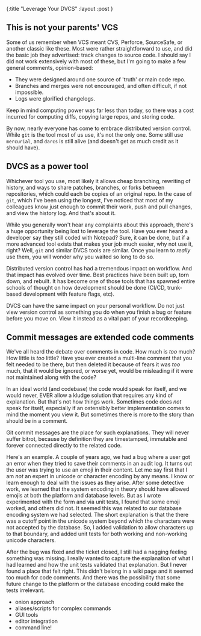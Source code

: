 {:title "Leverage Your DVCS"
 :layout :post
}


## This is not your parents' VCS

Some of us remember when VCS meant CVS, Perforce, SourceSafe, or another classic
like these. Most were rather straightforward to use, and did the basic job they
advertised: track changes to source code. I should say I did not work extensively
with most of these, but I'm going to make a few general comments, opinion-based:

* They were designed around one source of 'truth' or main code repo.
* Branches and merges were not encouraged, and often difficult, if not impossible.
* Logs were glorified changelogs.

Keep in mind computing power was far less than today, so there was a cost incurred
for computing diffs, copying large repos, and storing code.

By now, nearly everyone has come to embrace distributed version control. While `git`
is the tool most of us use, it's not the only one. Some still use `mercurial`, and
`darcs` is still alive (and doesn't get as much credit as it should have).


## DVCS as a power tool

Whichever tool you use, most likely it allows cheap branching, rewriting of history,
and ways to share patches, branches, or forks between repositories, which could each
be copies of an original repo. In the case of `git`, which I've been using the longest,
I've noticed that most of my colleagues know just enough to commit their work,
push and pull changes, and view the history log. And that's about it.

While you generally won't hear any complaints about this approach, there's a huge
opportunity being lost to leverage the tool. Have you ever heard a developer
say they still coded with Notepad? Sure, it can be done, but if a more advanced tool
exists that makes your job much easier, why not use it, right? Well, `git` and similar
DVCS tools are similar. Once you learn to *really* use them, you will wonder why you
waited so long to do so.

Distributed version control has had a tremendous impact on workflow. And that impact
has evolved over time. Best practices have been built up, torn down, and rebuilt. It
has become one of those tools that has spawned entire schools of thought on how development
should be done (CI/CD, trunk-based development with feature flags, etc).

DVCS can have the same impact on your personal workflow. Do not just view version control
as something you do when you finish a bug or feature before you move on. View it instead
as a vital part of your recordkeeping.


## Commit messages are extended code comments

We've all heard the debate over comments in code. How much is *too* much? How little
is *too* little? Have you ever created a multi-line comment that you felt needed to
be there, but then deleted it because of fears it was *too* much, that it would be
ignored, or worse yet, would be misleading if it were not maintained along with the code?

In an ideal world (and codebase) the code would speak for itself, and we would never,
EVER allow a kludge solution that requires any kind of explanation. But that's not how
things work. Sometimes code does *not* speak for itself, especially if an ostensibly
better implementation comes to mind the moment you view it. But sometimes there is
more to the story than should be in a comment.

Git commit messages are the place for such explanations. They will never
suffer bitrot, because by definition they are timestamped, immutable
and forever connected directly to the related code.

Here's an example. A couple of years ago, we had a bug
where a user got an error when they tried to save their comments in an
audit log. It turns out the user was trying to use an emoji in their
content. Let me say first that I am *not* an expert in unicode or
character encoding by any means. I know or learn enough to deal with
the issues as they arise. After some detective work, we learned that
the system encoding in theory should have allowed emojis at both the
platform and database levels. But as I wrote experimented with the form
and via unit tests, I found that some emoji worked, and others did not.
It seemed this was related to our database encoding system we had selected.
The short explanation is that the there was a cutoff point in the unicode
system beyond which the characters were not accepted by the database. So,
I added validation to allow characters up to that boundary, and added unit
tests for both working and non-working unicode characters.

After the bug was fixed and the ticket closed, I still had a nagging feeling
something was missing. I really wanted to capture the explanation of what I
had learned and how the unit tests validated that explanation. But I never found
a place that felt right. This didn't belong in a wiki page and it seemed
too much for code comments. And there was the possibility that some future
change to the platform or the database encoding could make the tests irrelevant.


- onion approach
- aliases/scripts for complex commands
- GUI tools
- editor integration
- command line!
